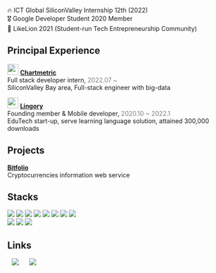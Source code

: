🔥 ICT Global SiliconValley Internship 12th (2022) <br>
🎖 Google Developer Student 2020 Member<br>
🦁 LikeLion 2021 (Student-run Tech Entrepreneurship Community) <br>

<h2>Principal Experience</h2>

<img src="https://trello-logos.s3.amazonaws.com/8bc53408ee3fe48aadef42ec71dd9a77/170.png"
      width=25px
         height=25px
     />
<b><a href="https://chartmetric.com">Chartmetric</a></b><br>Full stack developer intern, <span style="color:gray">2022.07 ~ </span><br>
SiliconValley Bay area, Full-stack engineer with big-data

<img src="https://play-lh.googleusercontent.com/Tl08df19MlhTQFPky53PteQ2xD-MAUSzGNnGlPDV3xoKlh3ihYLsF54b51xIzlUC3CA=s360-rw"
        width=25px
         height=25px
    />
 <b><a href="https://lingory.net">Lingory</a></b><br>Founding member & Mobile developer, <span style="color:gray">2020.10 ~ 2022.1</span><br>
EduTech start-up, serve learning language solution, attained 300,000 downloads


<h2>Projects</h2>


 <b><a href="https://bitfolio.me"> Bitfolio </a> </b> <br>
Cryptocurrencies information web service<br>

<h2>Stacks</h2>

<img src="https://img.shields.io/badge/React-FFCD00?style=flat-square&logo=React&logoColor=black"/> <img src="https://img.shields.io/badge/Redux-FFCD00?style=flat-square&logo=Redux&logoColor=black"/> <img src="https://img.shields.io/badge/NodeJS-FFCD00?style=flat-square&logo=Node.js&logoColor=black"/> 
<img src="https://img.shields.io/badge/Express-FFCD00?style=flat-square&logo=express&logoColor=black"/> 
<img src="https://img.shields.io/badge/ElasticSearch-FFCD00?style=flat-square&logo=ElasticSearch&logoColor=black"/> 
<img src="https://img.shields.io/badge/SQL-FFCD00?style=flat-square&logo=ElasticSearch&logoColor=black"/> 
<img src="https://img.shields.io/badge/JavaScript-FFCD00?style=flat-square&logo=JavaScript&logoColor=black"/>
<img src="https://img.shields.io/badge/TypeScript-FFCD00?style=flat-square&logo=TypeScript&logoColor=black"/></a><br>
<img src="https://img.shields.io/badge/Flutter-FFCD00?style=flat-square&logo=flutter&logoColor=black"/> <img src="https://img.shields.io/badge/Dart-FFCD00?style=flat-square&logo=dart&logoColor=black"/>
<img src="https://img.shields.io/badge/Firebase-FFCD00?style=flat-square&logo=Firebase&logoColor=black"/>



<h2>Links</h2>
<a href="https://pitterpark.notion.site/Yusang-Park-74ce7926bf06411b8f5410c365fc64b3">
    <img 
        src="http://img.shields.io/badge/Portfolio-blue?style=flat"
        style="height : auto; margin-left : 10px; margin-right : 10px;"/></a> 
<a href="https://muhly.tistory.com/">
    <img 
        src="http://img.shields.io/badge/-Tech%20Blog-blueviolet?style=flat"
        style="height : auto; margin-left : 10px; margin-right : 10px;"/>
</a>
